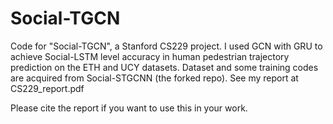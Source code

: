 # Social-TGCN
Code for "Social-TGCN", a Stanford CS229 project. I used GCN with GRU to achieve Social-LSTM level accuracy in human pedestrian trajectory prediction on the ETH and UCY datasets. 
Dataset and some training codes are acquired from Social-STGCNN (the forked repo).
See my report at CS229_report.pdf

Please cite the report if you want to use this in your work. 
